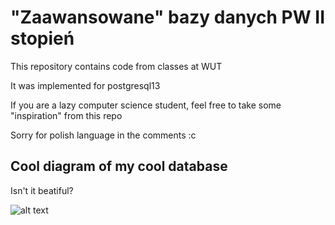 # "Zaawansowane" bazy danych PW II stopień

This repository contains code from classes at WUT

It was implemented for postgresql13

If you are a lazy computer science student, feel free to take some "inspiration" from this repo

Sorry for polish language in the comments :c

## Cool diagram of my cool database
Isn't it beatiful?

![alt text](https://user-images.githubusercontent.com/56135216/199015182-ae0f61e7-0eb2-43e6-badf-f2a3534259ec.png)

